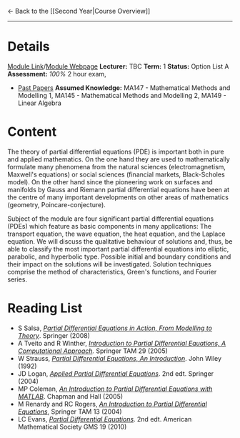 ← Back to the [[Second Year|Course Overview]]
- - -
# Details
[Module Link](https://courses.warwick.ac.uk/modules/2024/MA250-10)/[Module Webpage](https://warwick.ac.uk/fac/sci/maths/currentstudents/ughandbook/year2/ma250/)
**Lecturer:** TBC
**Term:** 1
**Status:** Option List A
**Assessment:** *100%* 2 hour exam, 
- [Past Papers](https://warwick.ac.uk/exampapers?q=MA250)
**Assumed Knowledge:** MA147 - Mathematical Methods and Modelling 1, MA145 - Mathematical Methods and Modelling 2, MA149 - Linear Algebra
# Content 
The theory of partial differential equations (PDE) is important both in pure and applied mathematics. On the one hand they are used to mathematically formulate many phenomena from the natural sciences (electromagnetism, Maxwell's equations) or social sciences (financial markets, Black-Scholes model). On the other hand since the pioneering work on surfaces and manifolds by Gauss and Riemann partial differential equations have been at the centre of many important developments on other areas of mathematics (geometry, Poincare-conjecture).

Subject of the module are four significant partial differential equations (PDEs) which feature as basic components in many applications: The transport equation, the wave equation, the heat equation, and the Laplace equation. We will discuss the qualitative behaviour of solutions and, thus, be able to classify the most important partial differential equations into elliptic, parabolic, and hyperbolic type. Possible initial and boundary conditions and their impact on the solutions will be investigated. Solution techniques comprise the method of characteristics, Green's functions, and Fourier series.
# Reading List
- S Salsa, [_Partial Differential Equations in Action, From Modelling to Theory_](http://webcat.warwick.ac.uk/search~S1/?searchtype=t&searcharg=Partial+differential+equations+in+action%2C+from+modelling+to+theory&searchscope=1&sortdropdown=-&SORT=D&extended=0&SUBMIT=Search&searchlimits=&searchorigarg=tNonlinear+Systems). Springer (2008)
- A Tveito and R Winther, _[Introduction to Partial Differential Equations, A Computational Approach](http://webcat.warwick.ac.uk/search~S1/?searchtype=t&searcharg=Introduction+to+partial+differential+equations%2C+a+computational+approach&searchscope=1&sortdropdown=-&SORT=D&extended=0&SUBMIT=Search&searchlimits=&searchorigarg=tPartial+differential+equations+in+action%2C+from+modelling+to+theory)._ Springer TAM 29 (2005)
- W Strauss, _[Partial Differential Equations, An Introduction](https://warwick.ac.uk/fac/sci/maths/currentstudents/ughandbook/content/ma250/Partial%20differential%20equations,%20an%20introduction)_. John Wiley (1992)
- JD Logan, _[Applied Partial Differential Equations](http://webcat.warwick.ac.uk/search/Y?searchtype=X&SORT=D&searcharg=Applied+partial+differential+equations+logan&searchscope=1)_. 2nd edt. Springer (2004)
- MP Coleman, _[An Introduction to Partial Differential Equations with MATLAB](http://webcat.warwick.ac.uk/record=b1777015~S1)_. Chapman and Hall (2005)
- M Renardy and RC Rogers, _[An Introduction to Partial Differential Equations](http://webcat.warwick.ac.uk/search/Y?searchtype=X&SORT=D&searcharg=Renardy+introduction+to+partial+differential+equations&searchscope=1)_, Springer TAM 13 (2004)
- LC Evans, _[Partial Differential Equations](http://webcat.warwick.ac.uk/search/Y?searchtype=X&SORT=D&searcharg=Partial+differential+equations+lawrence+evans&searchscope=1)_. 2nd edt. American Mathematical Society GMS 19 (2010)

